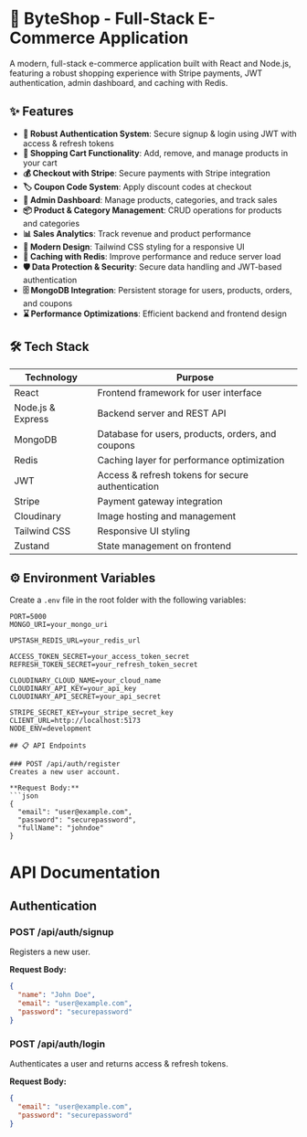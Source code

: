 # 🔗 ByteShop - Full-Stack E-Commerce Application

A modern, full-stack e-commerce application built with React and Node.js, featuring a robust shopping experience with Stripe payments, JWT authentication, admin dashboard, and caching with Redis.

## ✨ Features

- **🔐 Robust Authentication System**: Secure signup & login using JWT with access & refresh tokens
- **🛒 Shopping Cart Functionality**: Add, remove, and manage products in your cart
- **💰 Checkout with Stripe**: Secure payments with Stripe integration
- **🏷️ Coupon Code System**: Apply discount codes at checkout
- **👑 Admin Dashboard**: Manage products, categories, and track sales
- **📦 Product & Category Management**: CRUD operations for products and categories
- **📊 Sales Analytics**: Track revenue and product performance
- **🎨 Modern Design**: Tailwind CSS styling for a responsive UI
- **🚀 Caching with Redis**: Improve performance and reduce server load
- **🛡️ Data Protection & Security**: Secure data handling and JWT-based authentication
- **🗄️ MongoDB Integration**: Persistent storage for users, products, orders, and coupons
- **⌛ Performance Optimizations**: Efficient backend and frontend design

## 🛠️ Tech Stack

| Technology | Purpose |
|------------|---------|
| React | Frontend framework for user interface |
| Node.js & Express | Backend server and REST API |
| MongoDB | Database for users, products, orders, and coupons |
| Redis | Caching layer for performance optimization |
| JWT | Access & refresh tokens for secure authentication |
| Stripe | Payment gateway integration |
| Cloudinary | Image hosting and management |
| Tailwind CSS | Responsive UI styling |
| Zustand | State management on frontend |

## ⚙️ Environment Variables

Create a `.env` file in the root folder with the following variables:

```env
PORT=5000
MONGO_URI=your_mongo_uri

UPSTASH_REDIS_URL=your_redis_url

ACCESS_TOKEN_SECRET=your_access_token_secret
REFRESH_TOKEN_SECRET=your_refresh_token_secret

CLOUDINARY_CLOUD_NAME=your_cloud_name
CLOUDINARY_API_KEY=your_api_key
CLOUDINARY_API_SECRET=your_api_secret

STRIPE_SECRET_KEY=your_stripe_secret_key
CLIENT_URL=http://localhost:5173
NODE_ENV=development

## 📋 API Endpoints

### POST /api/auth/register
Creates a new user account.

**Request Body:**
```json
{
  "email": "user@example.com",
  "password": "securepassword",
  "fullName": "johndoe"
}
```
# API Documentation

## Authentication

### POST /api/auth/signup
Registers a new user.

**Request Body:**
```json
{
  "name": "John Doe",
  "email": "user@example.com",
  "password": "securepassword"
}
```
### POST /api/auth/login
Authenticates a user and returns access & refresh tokens.

**Request Body:**
```json
{
  "email": "user@example.com",
  "password": "securepassword"
}
